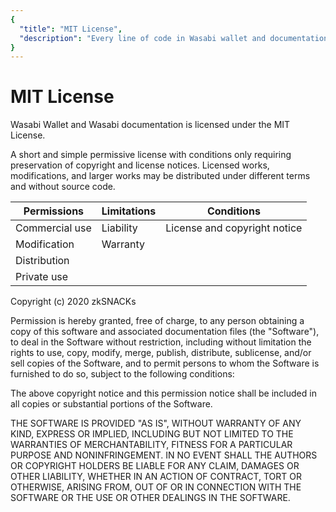 ```yaml
---
{
  "title": "MIT License",
  "description": "Every line of code in Wasabi wallet and documentation is libre and open source under the MIT license. This is the Wasabi documentation, an archive of knowledge about the open-source, non-custodial and privacy-focused Bitcoin wallet for desktop."
}
---
```


# MIT License

Wasabi Wallet and Wasabi documentation is licensed under the MIT License.

A short and simple permissive license with conditions only requiring preservation of copyright and license notices.
Licensed works, modifications, and larger works may be distributed under different terms and without source code.

| Permissions    | Limitations  | Conditions                   |
|----------------|--------------|------------------------------|
| Commercial use | Liability    | License and copyright notice |
| Modification   | Warranty     |                              |
| Distribution   |              |                              |
| Private use    |              |                              |


Copyright (c) 2020 zkSNACKs

Permission is hereby granted, free of charge, to any person obtaining a copy of this software and associated documentation files (the "Software"), to deal in the Software without restriction, including without limitation the rights to use, copy, modify, merge, publish, distribute, sublicense, and/or sell copies of the Software, and to permit persons to whom the Software is furnished to do so, subject to the following conditions:

The above copyright notice and this permission notice shall be included in all copies or substantial portions of the Software.

THE SOFTWARE IS PROVIDED "AS IS", WITHOUT WARRANTY OF ANY KIND, EXPRESS OR IMPLIED, INCLUDING BUT NOT LIMITED TO THE WARRANTIES OF MERCHANTABILITY, FITNESS FOR A PARTICULAR PURPOSE AND NONINFRINGEMENT.
IN NO EVENT SHALL THE AUTHORS OR COPYRIGHT HOLDERS BE LIABLE FOR ANY CLAIM, DAMAGES OR OTHER LIABILITY, WHETHER IN AN ACTION OF CONTRACT, TORT OR OTHERWISE, ARISING FROM, OUT OF OR IN CONNECTION WITH THE SOFTWARE OR THE USE OR OTHER DEALINGS IN THE SOFTWARE.
